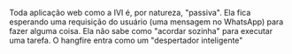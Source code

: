 Toda aplicação web como a IVI é, por natureza, "passiva". Ela fica esperando uma requisição do usuário (uma mensagem no WhatsApp) para fazer alguma coisa. Ela não sabe como "acordar sozinha" para executar uma tarefa. O hangfire entra como um "despertador inteligente"